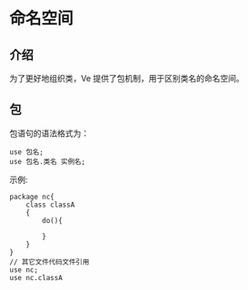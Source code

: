 # 命名空间

## 介绍
为了更好地组织类，Ve 提供了包机制，用于区别类名的命名空间。

## 包
包语句的语法格式为：
```
use 包名;
use 包名.类名 实例名;
```
示例:
```
package nc{
    class classA
    {
        do(){

        }
    }
}
// 其它文件代码文件引用
use nc;
use nc.classA 
```